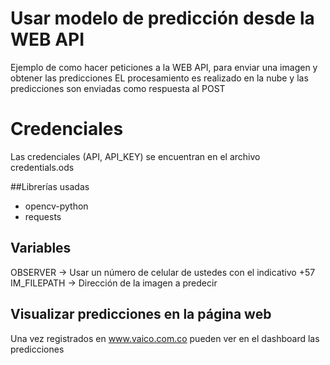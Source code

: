 # Usar modelo de predicción desde la WEB API
Ejemplo de como hacer peticiones a la WEB API, para enviar una imagen y obtener las predicciones 
EL procesamiento es realizado en la nube y las predicciones son enviadas como respuesta al POST

# Credenciales
Las credenciales (API, API_KEY) se encuentran en el archivo credentials.ods

##Librerías usadas
- opencv-python
- requests

## Variables 
OBSERVER -> Usar un número de celular de ustedes con el indicativo +57
IM_FILEPATH -> Dirección de la imagen a predecir


## Visualizar predicciones en la página web
Una vez registrados en www.vaico.com.co pueden ver en el dashboard las predicciones


